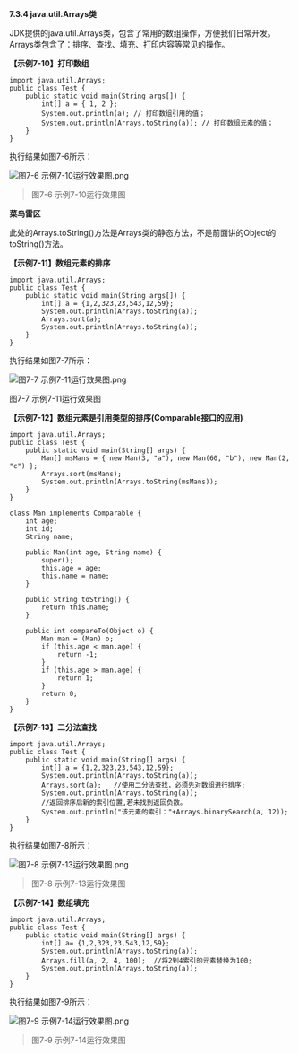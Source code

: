 **7.3.4 java.util.Arrays类**

   JDK提供的java.util.Arrays类，包含了常用的数组操作，方便我们日常开发。Arrays类包含了：排序、查找、填充、打印内容等常见的操作。

**【示例7-10】打印数组**

```
import java.util.Arrays;
public class Test {
	public static void main(String args[]) {
		int[] a = { 1, 2 };
		System.out.println(a); // 打印数组引用的值；
		System.out.println(Arrays.toString(a)); // 打印数组元素的值；
	}
}
```

   执行结果如图7-6所示：

![图7-6 示例7-10运行效果图.png](https://www.sxt.cn/360shop/Public/admin/UEditor/20170522/1495420219239731.png)

> 图7-6 示例7-10运行效果图

**菜鸟雷区**

   此处的Arrays.toString()方法是Arrays类的静态方法，不是前面讲的Object的toString()方法。

**【示例7-11】数组元素的排序**

```
import java.util.Arrays;
public class Test {
	public static void main(String args[]) {
		int[] a = {1,2,323,23,543,12,59};
		System.out.println(Arrays.toString(a));
		Arrays.sort(a);
		System.out.println(Arrays.toString(a));
	}
}
```

   执行结果如图7-7所示：

![图7-7 示例7-11运行效果图.png](https://www.sxt.cn/360shop/Public/admin/UEditor/20170522/1495420289354500.png)

图7-7 示例7-11运行效果图

**【示例7-12】数组元素是引用类型的排序(Comparable接口的应用)**

```
import java.util.Arrays;
public class Test {
	public static void main(String[] args) {
		Man[] msMans = { new Man(3, "a"), new Man(60, "b"), new Man(2, "c") };
		Arrays.sort(msMans);
		System.out.println(Arrays.toString(msMans));
	}
}

class Man implements Comparable {
	int age;
	int id;
	String name;

	public Man(int age, String name) {
		super();
		this.age = age;
		this.name = name;
	}

	public String toString() {
		return this.name;
	}

	public int compareTo(Object o) {
		Man man = (Man) o;
		if (this.age < man.age) {
			return -1;
		}
		if (this.age > man.age) {
			return 1;
		}
		return 0;
	}
}
```

**【示例7-13】二分法查找**

```
import java.util.Arrays;
public class Test {
	public static void main(String[] args) {
		int[] a = {1,2,323,23,543,12,59};
		System.out.println(Arrays.toString(a));
		Arrays.sort(a);   //使用二分法查找，必须先对数组进行排序;
		System.out.println(Arrays.toString(a));
        //返回排序后新的索引位置,若未找到返回负数。
		System.out.println("该元素的索引："+Arrays.binarySearch(a, 12)); 
	}
}
```

   执行结果如图7-8所示：

![图7-8 示例7-13运行效果图.png](https://www.sxt.cn/360shop/Public/admin/UEditor/20170522/1495420398219658.png)

> 图7-8 示例7-13运行效果图

**【示例7-14】数组填充**

```
import java.util.Arrays;
public class Test {
	public static void main(String[] args) {
		int[] a= {1,2,323,23,543,12,59};
		System.out.println(Arrays.toString(a));
		Arrays.fill(a, 2, 4, 100);  //将2到4索引的元素替换为100;
		System.out.println(Arrays.toString(a));
	}
}
```

   执行结果如图7-9所示：

![图7-9 示例7-14运行效果图.png](https://www.sxt.cn/360shop/Public/admin/UEditor/20170522/1495420475650749.png)

> 图7-9 示例7-14运行效果图


